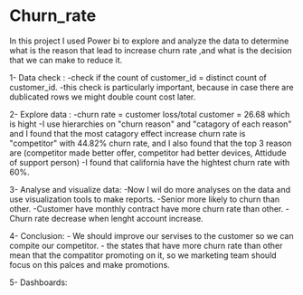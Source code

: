 # Churn_rate 
In this  project I used Power bi  to explore and analyze the data to determine what is the reason that lead to increase churn rate ,and what is the decision  that we can make to reduce it.


1- Data check :
        -check if the count of customer_id = distinct count of customer_id.
        -this check is particularly important, because in case there are
         dublicated rows we might double count cost later.
         
2- Explore data :
        -churn rate = customer loss/total customer = 26.68 which is hight
        -I use hierarchies on "churn reason" and "catagory of each reason" and I found that 
         the most catagory effect increase churn rate is "competitor" with 44.82% churn rate, and
         I also found that the top 3 reason are (competitor made better offer, competitor had better devices,
                                                  Attidude of support person)
        -I found that california have the hightest churn rate with 60%.

3- Analyse and visualize data:
        -Now I wil do more analyses on the data and use visualization tools to make reports.
        -Senior more likely to churn than other.
        -Customer have monthly contract have more churn rate than other.
        -Churn rate decrease when lenght account increase.
        
4- Conclusion:
        - We should improve our servises to the customer so we can compite our competitor.
        - the states that have more churn rate than other mean that the compatitor promoting on it,
          so we marketing team should focus on this palces and make promotions.
          
 5- Dashboards:
